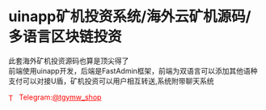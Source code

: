 # uinapp矿机投资系统/海外云矿机源码/多语言区块链投资

此套海外矿机投资源码也算是顶尖得了<br>前端使用uinapp开发，后端是FastAdmin框架，前端为双语言可以添加其他语种<br>支付可以对接U盾，矿机投资可以用户相互转送,系统附带聊天系统<br>




<p style="color: red;"><img src="https://cdn-icons-png.flaticon.com/512/2111/2111646.png" alt="Telegram Icon" style="width: 16px; vertical-align: middle; margin-right: 5px;">Telegram:<a href="https://t.me/tgymw_shop" style="color: red;">@tgymw_shop</a></p>
